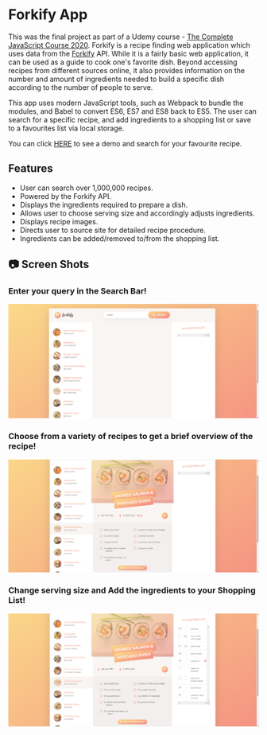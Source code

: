 # Forkify App

This was the final project as part of a Udemy course - [The Complete JavaScript Course 2020](https://www.udemy.com/the-complete-javascript-course/). Forkify is a recipe finding web application which uses data from the [Forkify](http://forkify-api.herokuapp.com/) API. While it is a fairly basic web application, it can be used as a guide to cook one's favorite dish. Beyond accessing recipes from different sources online, it also provides information on the number and amount of ingredients needed to build a specific dish according to the number of people to serve.

This app uses modern JavaScript tools, such as Webpack to bundle the modules, and Babel to convert ES6, ES7 and ES8 back to ES5. The user can search for a specific recipe, and add ingredients to a shopping list or save to a favourites list via local storage.

You can click [HERE](/) to see a demo and search for your favourite recipe.

## Features

- User can search over 1,000,000 recipes.
- Powered by the Forkify API.
- Displays the ingredients required to prepare a dish.
- Allows user to choose serving size and accordingly adjusts ingredients.
- Displays recipe images.
- Directs user to source site for detailed recipe procedure.
- Ingredients can be added/removed to/from the shopping list.

## 📷 Screen Shots

### Enter your query in the Search Bar!

![Enter your query in the Search Bar!](Screenshots/1.png)

### Choose from a variety of recipes to get a brief overview of the recipe!

![Choose from a variety of recipes to see a brief overview!](Screenshots/2.png)

### Change serving size and Add the ingredients to your Shopping List!

![Change serving size and Add Ingredients to your Shopping List!](Screenshots/3.png)
